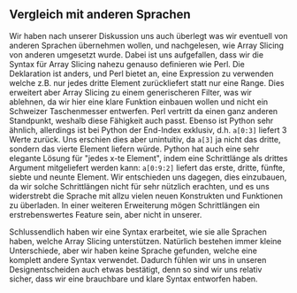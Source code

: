 
## Vergleich mit anderen Sprachen
Wir haben nach unserer Diskussion uns auch überlegt was wir eventuell von anderen Sprachen übernehmen wollen, und nachgelesen, wie Array Slicing von anderen umgesetzt wurde.
Dabei ist uns aufgefallen, dass wir die Syntax für Array Slicing nahezu genauso definieren wie Perl. Die Deklaration ist anders, und Perl bietet an, eine Expression zu verwenden welche z.B. nur jedes dritte Element zurückliefert statt nur eine Range. Dies erweitert aber Array Slicing zu einem generischeren Filter, was wir ablehnen, da wir hier eine klare Funktion einbauen wollen und nicht ein Schweizer Taschenmesser entwerfen. Perl vertritt da einen ganz anderen Standpunkt, weshalb diese Fähigkeit auch passt.
Ebenso ist Python sehr ähnlich, allerdings ist bei Python der End-Index exklusiv, d.h. `a[0:3]` liefert 3 Werte zurück. Uns erschien dies aber unintuitiv, da `a[3]` ja nicht das dritte, sondern das vierte Element liefern würde. Python hat auch eine sehr elegante Lösung für "jedes x-te Element", indem eine Schrittlänge als drittes Argument mitgeliefert werden kann: `a[0:9:2]` liefert das erste, dritte, fünfte, siebte und neunte Element. Wir entschieden uns dagegen, dies einzubauen, da wir solche Schrittlängen nicht für sehr nützlich erachten, und es uns widerstrebt die Sprache mit allzu vielen neuen Konstrukten und Funktionen zu überladen. In einer weiteren Erweiterung mögen Schrittlängen ein erstrebenswertes Feature sein, aber nicht in unserer.

Schlussendlich haben wir eine Syntax erarbeitet, wie sie alle Sprachen haben, welche Array Slicing unterstützen. Natürlich bestehen immer kleine Unterschiede, aber wir haben keine Sprache gefunden, welche eine komplett andere Syntax verwendet. Dadurch fühlen wir uns in unseren Designentscheiden auch etwas bestätigt, denn so sind wir uns relativ sicher, dass wir eine brauchbare und klare Syntax entworfen haben.


